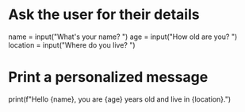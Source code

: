 # Ask the user for their details
name = input("What's your name? ")
age = input("How old are you? ")
location = input("Where do you live? ")

# Print a personalized message
print(f"Hello {name}, you are {age} years old and live in {location}.")
